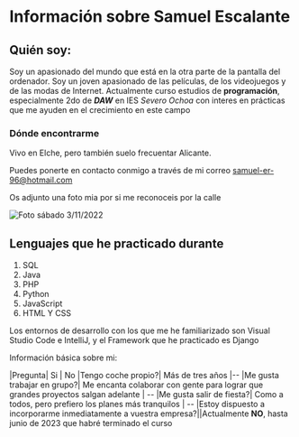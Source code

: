 # Información sobre Samuel Escalante

## Quién soy:

Soy un apasionado del mundo que está en la otra parte de la pantalla del ordenador. Soy un joven apasionado de las películas, de los videojuegos y de las modas de Internet. Actualmente curso estudios de **programación**, especialmente 2do de ***DAW***  en IES *Severo Ochoa* con interes en prácticas que me ayuden en el crecimiento en este campo

### Dónde encontrarme

Vivo en Elche, pero también suelo frecuentar Alicante.

Puedes ponerte en contacto conmigo a través de mi correo [samuel-er-96@hotmail.com](mailto:samuel@hotmail.com)

Os adjunto una foto mia por si me reconoceis por la calle
<!-- EL alt es para que se identifique la imagen como tal-->
![Foto sábado 3/11/2022](halloween-scary.gif)

## Lenguajes que he practicado durante 

<!--son 3 unos porque va aumentando automáticamente -->
1. SQL
1. Java
1. PHP
1. Python
1. JavaScript
1. HTML Y CSS


Los entornos de desarrollo con los que me he familiarizado son Visual Studio Code e IntelliJ, y el Framework que he practicado es Django


Información básica sobre mi:

|Pregunta| Si         | No
|Tengo coche propio?| Más de tres años        |--
|Me gusta trabajar en grupo?| Me encanta colaborar con gente para lograr que grandes proyectos salgan adelante         | --
|Me gusta salir de fiesta?| Como a todos, pero prefiero los planes más tranquilos | --
|Estoy dispuesto a incorporarme inmediatamente a vuestra empresa?||Actualmente **NO**, hasta junio de 2023 que habré terminado el curso
